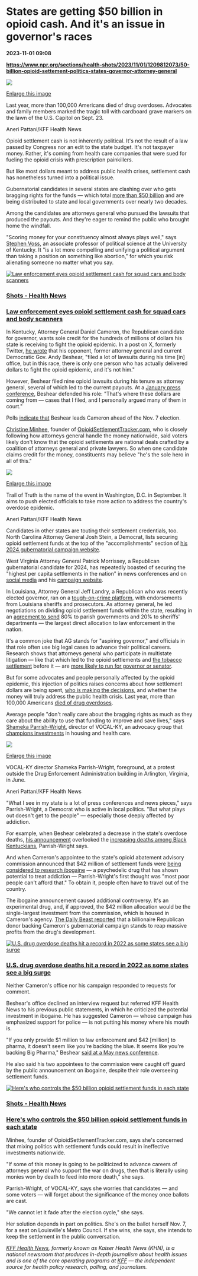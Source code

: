 # States are getting $50 billion in opioid cash. And it's an issue in governor's races

**2023-11-01 09:08**

**https://www.npr.org/sections/health-shots/2023/11/01/1209812073/50-billion-opioid-settement-politics-states-governor-attorney-general**

 ![](https://media.npr.org/assets/img/2023/10/31/trail-of-truth-01-3f462eb97227981bc50a8d9c6ff141869841693e-s1100-c50.jpg) 

[Enlarge this image](https://media.npr.org/assets/img/2023/10/31/trail-of-truth-01-3f462eb97227981bc50a8d9c6ff141869841693e-s1200.jpg)

Last year, more than 100,000 Americans died of drug overdoses. Advocates and family members marked the tragic toll with cardboard grave markers on the lawn of the U.S. Capitol on Sept. 23.

Aneri Pattani/KFF Health News

Opioid settlement cash is not inherently political. It's not the result of a law passed by Congress nor an edit to the state budget. It's not taxpayer money. Rather, it's coming from health care companies that were sued for fueling the opioid crisis with prescription painkillers.

But like most dollars meant to address public health crises, settlement cash has nonetheless turned into a political issue.

Gubernatorial candidates in several states are clashing over who gets bragging rights for the funds — which total [more than $50 billion](https://kffhealthnews.org/news/article/opioid-drugmakers-settlement-funds-50-billion-dollars-khn-investigation-payback) and are being distributed to state and local governments over nearly two decades.

Among the candidates are attorneys general who pursued the lawsuits that produced the payouts. And they're eager to remind the public who brought home the windfall.

"Scoring money for your constituency almost always plays well," says [Stephen Voss](https://polisci.as.uky.edu/users/dsvoss), an associate professor of political science at the University of Kentucky. It "is a lot more compelling and unifying a political argument than taking a position on something like abortion," for which you risk alienating someone no matter what you say.

[![Law enforcement eyes opioid settlement cash for squad cars and body scanners](https://media.npr.org/assets/img/2023/10/19/gettyimages-636293156_sq-b969eb3df9cf3fa4592b9d99c7be89c411ea738b-s100-c15.jpg)](https://www.npr.org/sections/health-shots/2023/10/20/1206326239/law-enforcement-eyes-opioid-settlement-cash-for-squad-cars-and-body-scanners)

### [Shots - Health News](https://www.npr.org/sections/health-shots/)

### [Law enforcement eyes opioid settlement cash for squad cars and body scanners](https://www.npr.org/sections/health-shots/2023/10/20/1206326239/law-enforcement-eyes-opioid-settlement-cash-for-squad-cars-and-body-scanners)

In Kentucky, Attorney General Daniel Cameron, the Republican candidate for governor, wants sole credit for the hundreds of millions of dollars his state is receiving to fight the opioid epidemic. In a post on X, formerly Twitter, [he wrote](https://twitter.com/DanielCameronAG/status/1670074973589848065) that his opponent, former attorney general and current Democratic Gov. Andy Beshear, "filed a lot of lawsuits during his time \[in\] office, but in this race, there is only one person who has actually delivered dollars to fight the opioid epidemic, and it's not him."

However, Beshear filed nine opioid lawsuits during his tenure as attorney general, several of which led to the current payouts. At a [January press conference](https://www.youtube.com/watch?v=dZIoEcsM47E), Beshear defended his role: "That's where these dollars are coming from — cases that I filed, and I personally argued many of them in court."

Polls [indicate that](https://projects.fivethirtyeight.com/polls/governor/2023/kentucky/) Beshear leads Cameron ahead of the Nov. 7 election.

[Christine Minhee](https://www.opioidsettlementtracker.com/about), founder of [OpioidSettlementTracker.com](https://www.opioidsettlementtracker.com/), who is closely following how attorneys general handle the money nationwide, said voters likely don't know that the opioid settlements are national deals crafted by a coalition of attorneys general and private lawyers. So when one candidate claims credit for the money, constituents may believe "he's the sole hero in all of this."

 ![](https://media.npr.org/assets/img/2023/10/31/trail-of-truth-02-2847080b46322f2b38615460ff79ec6a6c855585-s1100-c50.jpg) 

[Enlarge this image](https://media.npr.org/assets/img/2023/10/31/trail-of-truth-02-2847080b46322f2b38615460ff79ec6a6c855585-s1200.jpg)

Trail of Truth is the name of the event in Washington, D.C. in September. It aims to push elected officials to take more action to address the country's overdose epidemic.

Aneri Pattani/KFF Health News

Candidates in other states are touting their settlement credentials, too. North Carolina Attorney General Josh Stein, a Democrat, lists securing opioid settlement funds at the top of the "accomplishments" section of [his 2024 gubernatorial campaign website](https://www.joshstein.org/meet-josh).

West Virginia Attorney General Patrick Morrissey, a Republican gubernatorial candidate for 2024, has repeatedly boasted of securing the "highest per capita settlements in the nation" in news conferences and on [social media](https://twitter.com/MorriseyWV/status/1711025663925187034) and his [campaign website](https://patrickmorrisey.com/about/).

In Louisiana, Attorney General Jeff Landry, a Republican who was recently elected governor, ran on a [tough-on-crime platform](https://jefflandry.com/values/), with endorsements from Louisiana sheriffs and prosecutors. As attorney general, he led negotiations on dividing opioid settlement funds within the state, resulting in an [agreement to send](https://nationalopioidsettlement.com/wp-content/uploads/2021/10/2021.10.21-MOU-Opioid-Litigation.pdf) 80% to parish governments and 20% to sheriffs' departments — the largest direct allocation to law enforcement in the nation.

It's a common joke that AG stands for "aspiring governor," and officials in that role often use big legal cases to advance their political careers. Research shows that attorneys general who participate in multistate litigation — like that which led to the opioid settlements and [the tobacco settlement](https://www.naag.org/our-work/naag-center-for-tobacco-and-public-health/the-master-settlement-agreement/) before it — are [more likely to run for governor or senator](https://academic.oup.com/publius/article-abstract/40/4/597/1874212).

But for some advocates and people personally affected by the opioid epidemic, this injection of politics raises concerns about how settlement dollars are being spent, [who is making the decisions,](https://www.npr.org/sections/health-shots/2023/07/10/1186511362/heres-who-controls-the-50-billion-opioid-settlement-funds-in-each-state) and whether the money will truly address the public health crisis. Last year, more than 100,000 Americans [died of drug overdoses](https://www.npr.org/2023/05/18/1176830906/overdose-death-2022-record).

Average people "don't really care about the bragging rights as much as they care about the ability to use that funding to improve and save lives," says [Shameka Parrish-Wright](https://vocal-ky.org/about-us/), director of VOCAL-KY, an advocacy group that [champions investments](https://vocal-ky.org/wp-content/uploads/2023/08/A-Roadmap-for-Opioid-Settlement-Funds-Final-1.pdf) in housing and health care.

 ![](https://media.npr.org/assets/img/2023/10/31/parrish-wright-02_vert-a7f1f22a87ca8daeba987bd678461339b5b3644f-s1100-c50.jpg) 

[Enlarge this image](https://media.npr.org/assets/img/2023/10/31/parrish-wright-02_vert-a7f1f22a87ca8daeba987bd678461339b5b3644f-s1400.jpg)

VOCAL-KY director Shameka Parrish-Wright, foreground, at a protest outside the Drug Enforcement Administration building in Arlington, Virginia, in June.

Aneri Pattani/KFF Health News

"What I see in my state is a lot of press conferences and news pieces," says Parrish-Wright, a Democrat who is active in local politics. "But what plays out doesn't get to the people" — especially those deeply affected by addiction.

For example, when Beshear celebrated a decrease in the state's overdose deaths, [his announcement](https://justice.ky.gov/News/Pages/2022overdosefatalityreport.aspx#:~:text=Kentucky%20is%20one%20of%20eight,a%20drug%20overdose%20last%20year) overlooked the [increasing deaths among Black Kentuckians](https://odcp.ky.gov/Reports/2022%20Overdose%20Fatality%20Report.pdf#page=17), Parrish-Wright says.

And when Cameron's appointee to the state's opioid abatement advisory commission announced that $42 million of settlement funds were [being considered to research ibogaine](https://kentuckylantern.com/2023/06/02/could-an-illegal-psychedelic-substance-ease-the-opioid-crisis-daniel-cameron-wants-to-find-out/) — a psychedelic drug that has shown potential to treat addiction — Parrish-Wright's first thought was "most poor people can't afford that." To obtain it, people often have to travel out of the country.

The ibogaine announcement caused additional controversy. It's an experimental drug, and, if approved, the $42 million allocation would be the single-largest investment from the commission, which is housed in Cameron's agency. [The Daily Beast reported](https://www.thedailybeast.com/the-big-money-behind-kentucky-ag-daniel-camerons-bizarre-psychedelic-drug-ibogaine-crusade) that a billionaire Republican donor backing Cameron's gubernatorial campaign stands to reap massive profits from the drug's development.

[![U.S. drug overdose deaths hit a record in 2022 as some states see a big surge](https://media.npr.org/assets/img/2023/05/18/ap22330774732713_sq-5310d66e1cbf39c50790f1a18e11b6e0b7914055-s100-c15.jpg)](https://www.npr.org/2023/05/18/1176830906/overdose-death-2022-record)

### [U.S. drug overdose deaths hit a record in 2022 as some states see a big surge](https://www.npr.org/2023/05/18/1176830906/overdose-death-2022-record)

Neither Cameron's office nor his campaign responded to requests for comment.

Beshear's office declined an interview request but referred KFF Health News to his previous public statements, in which he criticized the potential investment in ibogaine. He has suggested Cameron — whose campaign has emphasized support for police — is not putting his money where his mouth is.

"If you only provide $1 million to law enforcement and $42 \[million\] to pharma, it doesn't seem like you're backing the blue. It seems like you're backing Big Pharma," Beshear [said at a May news conference](https://www.youtube.com/watch?v=ZZXbJolu51s).

He also said his two appointees to the commission were caught off guard by the public announcement on ibogaine, despite their role overseeing settlement funds.

[![Here's who controls the $50 billion opioid settlement funds in each state](https://media.npr.org/assets/img/2023/07/07/ap23186797664262_sq-aba85cf573238735556438e960cc4615a64058f8-s100-c15.jpg)](https://www.npr.org/sections/health-shots/2023/07/10/1186511362/heres-who-controls-the-50-billion-opioid-settlement-funds-in-each-state)

### [Shots - Health News](https://www.npr.org/sections/health-shots/)

### [Here's who controls the $50 billion opioid settlement funds in each state](https://www.npr.org/sections/health-shots/2023/07/10/1186511362/heres-who-controls-the-50-billion-opioid-settlement-funds-in-each-state)

Minhee, founder of OpioidSettlementTracker.com, says she's concerned that mixing politics with settlement funds could result in ineffective investments nationwide.

"If some of this money is going to be politicized to advance careers of attorneys general who support the war on drugs, then that is literally using monies won by death to feed into more death," she says.

Parrish-Wright, of VOCAL-KY, says she worries that candidates — and some voters — will forget about the significance of the money once ballots are cast.

"We cannot let it fade after the election cycle," she says.

Her solution depends in part on politics. She's on the ballot herself Nov. 7, for a seat on Louisville's Metro Council. If she wins, she says, she intends to keep the settlement in the public conversation.

[_KFF Health News_](https://kffhealthnews.org/about-us/)_, formerly known as Kaiser Health News (KHN), is a national newsroom that produces in-depth journalism about health issues and is one of the core operating programs at_ [_KFF_](https://www.kff.org/about-us/) _— the independent source for health policy research, polling, and journalism._